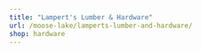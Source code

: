 ```yaml
---
title: "Lampert's Lumber & Hardware"
url: /moose-lake/lamperts-lumber-and-hardware/
shop: hardware
---
```

